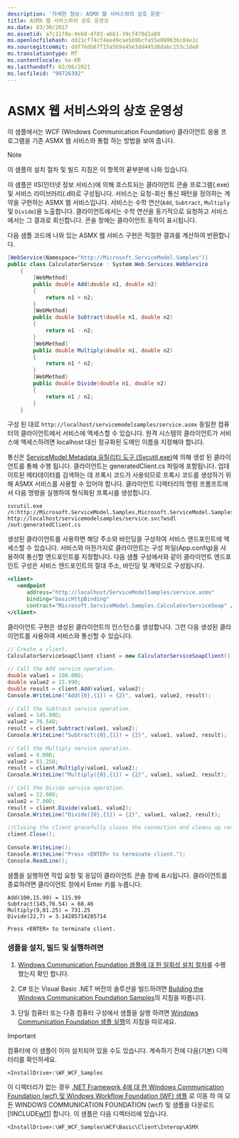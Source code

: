```yaml
---
description: '자세한 정보: ASMX 웹 서비스와의 상호 운용'
title: ASMX 웹 서비스와의 상호 운영성
ms.date: 03/30/2017
ms.assetid: a7c11f0a-9e68-4f03-a6b1-39cf478d1a89
ms.openlocfilehash: dd21cf74cf4ee49cae5b9bcfa55e099636c84e1c
ms.sourcegitcommit: ddf7edb67715a5b9a45e3dd44536dabc153c1de0
ms.translationtype: MT
ms.contentlocale: ko-KR
ms.lasthandoff: 02/06/2021
ms.locfileid: "99726392"
---
```

# <a name="interoperating-with-asmx-web-services"></a>ASMX 웹 서비스와의 상호 운영성

이 샘플에서는 WCF (Windows Communication Foundation) 클라이언트 응용 프로그램을 기존 ASMX 웹 서비스와 통합 하는 방법을 보여 줍니다.  
  
> [!NOTE]
> 이 샘플의 설치 절차 및 빌드 지침은 이 항목의 끝부분에 나와 있습니다.  
  
 이 샘플은 IIS(인터넷 정보 서비스)에 의해 호스트되는 클라이언트 콘솔 프로그램(.exe) 및 서비스 라이브러리(.dll)로 구성됩니다. 서비스는 요청-회신 통신 패턴을 정의하는 계약을 구현하는 ASMX 웹 서비스입니다. 서비스는 수학 연산(`Add`, `Subtract`, `Multiply` 및 `Divide`)을 노출합니다. 클라이언트에서는 수학 연산을 동기적으로 요청하고 서비스에서는 그 결과로 회신합니다. 콘솔 창에는 클라이언트 동작이 표시됩니다.  
  
 다음 샘플 코드에 나와 있는 ASMX 웹 서비스 구현은 적절한 결과를 계산하여 반환합니다.  
  
```csharp  
[WebService(Namespace="http://Microsoft.ServiceModel.Samples")]  
public class CalculatorService : System.Web.Services.WebService  
    {  
        [WebMethod]  
        public double Add(double n1, double n2)  
        {  
            return n1 + n2;  
        }  
        [WebMethod]  
        public double Subtract(double n1, double n2)  
        {  
            return n1 - n2;  
        }  
        [WebMethod]  
        public double Multiply(double n1, double n2)  
        {  
            return n1 * n2;  
        }  
        [WebMethod]  
        public double Divide(double n1, double n2)  
        {  
            return n1 / n2;  
        }  
    }  
```  
  
 구성 된 대로 `http://localhost/servicemodelsamples/service.asmx` 동일한 컴퓨터의 클라이언트에서 서비스에 액세스할 수 있습니다. 원격 시스템의 클라이언트가 서비스에 액세스하려면 localhost 대신 정규화된 도메인 이름을 지정해야 합니다.  
  
 통신은 [ServiceModel Metadata 유틸리티 도구 (Svcutil.exe)](../servicemodel-metadata-utility-tool-svcutil-exe.md)에 의해 생성 된 클라이언트를 통해 수행 됩니다. 클라이언트는 generatedClient.cs 파일에 포함됩니다. 업데이트된 메타데이터를 검색하는 데 프록시 코드가 사용되므로 프록시 코드를 생성하기 위해 ASMX 서비스를 사용할 수 있어야 합니다. 클라이언트 디렉터리의 명령 프롬프트에서 다음 명령을 실행하여 형식화된 프록시를 생성합니다.  
  
```console  
svcutil.exe /n:http://Microsoft.ServiceModel.Samples,Microsoft.ServiceModel.Samples http://localhost/servicemodelsamples/service.svc?wsdl /out:generatedClient.cs  
```  
  
 생성된 클라이언트를 사용하면 해당 주소와 바인딩을 구성하여 서비스 엔드포인트에 액세스할 수 있습니다. 서비스와 마찬가지로 클라이언트는 구성 파일(App.config)을 사용하여 통신할 엔드포인트를 지정합니다. 다음 샘플 구성에서와 같이 클라이언트 엔드포인트 구성은 서비스 엔드포인트의 절대 주소, 바인딩 및 계약으로 구성됩니다.  
  
```xml  
<client>  
   <endpoint
      address="http://localhost/ServiceModelSamples/service.asmx"
      binding="basicHttpBinding"
      contract="Microsoft.ServiceModel.Samples.CalculatorServiceSoap" />  
</client>  
```  
  
 클라이언트 구현은 생성된 클라이언트의 인스턴스를 생성합니다. 그런 다음 생성된 클라이언트를 사용하여 서비스와 통신할 수 있습니다.  
  
```csharp  
// Create a client.  
CalculatorServiceSoapClient client = new CalculatorServiceSoapClient();  
  
// Call the Add service operation.  
double value1 = 100.00D;  
double value2 = 15.99D;  
double result = client.Add(value1, value2);  
Console.WriteLine("Add({0},{1}) = {2}", value1, value2, result);  
  
// Call the Subtract service operation.  
value1 = 145.00D;  
value2 = 76.54D;  
result = client.Subtract(value1, value2);  
Console.WriteLine("Subtract({0},{1}) = {2}", value1, value2, result);  
  
// Call the Multiply service operation.  
value1 = 9.00D;  
value2 = 81.25D;  
result = client.Multiply(value1, value2);  
Console.WriteLine("Multiply({0},{1}) = {2}", value1, value2, result);  
  
// Call the Divide service operation.  
value1 = 22.00D;  
value2 = 7.00D;  
result = client.Divide(value1, value2);  
Console.WriteLine("Divide({0},{1}) = {2}", value1, value2, result);  
  
//Closing the client gracefully closes the connection and cleans up resources.  
client.Close();  
  
Console.WriteLine();  
Console.WriteLine("Press <ENTER> to terminate client.");  
Console.ReadLine();  
```  
  
 샘플을 실행하면 작업 요청 및 응답이 클라이언트 콘솔 창에 표시됩니다. 클라이언트를 종료하려면 클라이언트 창에서 Enter 키를 누릅니다.  
  
```console
Add(100,15.99) = 115.99  
Subtract(145,76.54) = 68.46  
Multiply(9,81.25) = 731.25  
Divide(22,7) = 3.14285714285714  
  
Press <ENTER> to terminate client.  
```  
  
### <a name="to-set-up-build-and-run-the-sample"></a>샘플을 설치, 빌드 및 실행하려면  
  
1. [Windows Communication Foundation 샘플에 대 한 일회성 설치 절차](one-time-setup-procedure-for-the-wcf-samples.md)를 수행 했는지 확인 합니다.  
  
2. C# 또는 Visual Basic .NET 버전의 솔루션을 빌드하려면 [Building the Windows Communication Foundation Samples](building-the-samples.md)의 지침을 따릅니다.  
  
3. 단일 컴퓨터 또는 다중 컴퓨터 구성에서 샘플을 실행 하려면 [Windows Communication Foundation 샘플 실행](running-the-samples.md)의 지침을 따르세요.  
  
> [!IMPORTANT]
> 컴퓨터에 이 샘플이 이미 설치되어 있을 수도 있습니다. 계속하기 전에 다음(기본) 디렉터리를 확인하세요.  
>
> `<InstallDrive>:\WF_WCF_Samples`  
>
> 이 디렉터리가 없는 경우 [.NET Framework 4에 대 한 Windows Communication Foundation (wcf) 및 Windows Workflow Foundation (WF) 샘플](https://www.microsoft.com/download/details.aspx?id=21459) 로 이동 하 여 모든 WINDOWS COMMUNICATION FOUNDATION (wcf) 및 샘플을 다운로드 [!INCLUDE[wf1](../../../../includes/wf1-md.md)] 합니다. 이 샘플은 다음 디렉터리에 있습니다.  
>
> `<InstallDrive>:\WF_WCF_Samples\WCF\Basic\Client\Interop\ASMX`  
